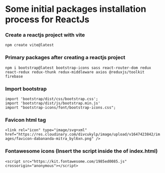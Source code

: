 # Some initial packages installation process for ReactJs
### Create a reactjs project with vite
`npm create vite@latest`
### Primary packages after creating a reactjs project
`npm i bootstrap@latest bootstrap-icons sass react-router-dom redux react-redux redux-thunk redux-middleware axios @reduxjs/toolkit firebase`
### Import bootstrap
```
import 'bootstrap/dist/css/bootstrap.css';
import 'bootstrap/dist/js/bootstrap.min.js'
import "bootstrap-icons/font/bootstrap-icons.css";
```
### Favicon html tag
`<link rel="icon" type="image/svg+xml" href="https://res.cloudinary.com/divcukylp/image/upload/v1647423842/images/favicon-dabananda-mitra_byl6xn.png" />`
### Fontawesome icons (Insert the script inside the <head> of index.html)
`<script src="https://kit.fontawesome.com/1985ed0085.js" crossorigin="anonymous"></script>`
